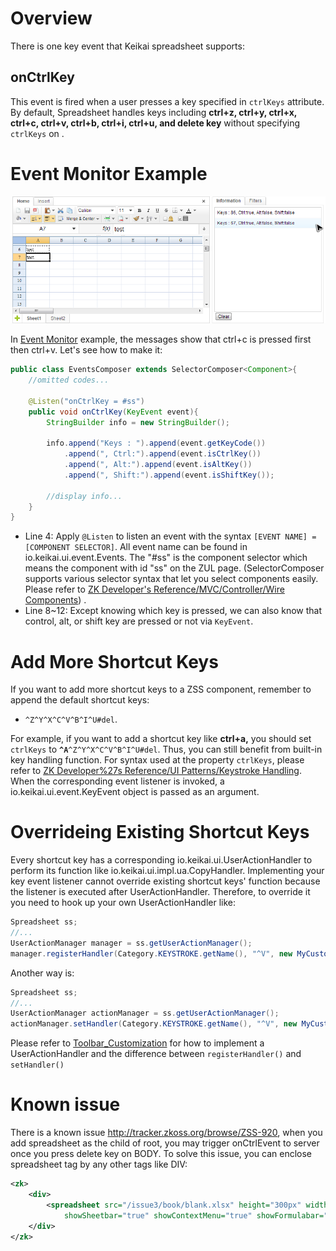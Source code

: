 # Overview

There is one key event that Keikai spreadsheet supports:

## onCtrlKey

This event is fired when a user presses a key specified in `ctrlKeys`
attribute. By default, Spreadsheet handles keys including **ctrl+z,
ctrl+y, ctrl+x, ctrl+c, ctrl+v, ctrl+b, ctrl+i, ctrl+u, and delete key**
without specifying `ctrlKeys` on <spreadsheet>.

# Event Monitor Example

![ center](/assets/images/dev-ref/zss-essentials-events-key.png " center")

In [Event
Monitor](Working_with_Spreadsheet/Handling_Events/Editing_Event#Event_Monitor_Example "wikilink")
example, the messages show that ctrl+c is pressed first then ctrl+v.
Let's see how to make it:

``` java
public class EventsComposer extends SelectorComposer<Component>{
    //omitted codes...

    @Listen("onCtrlKey = #ss")
    public void onCtrlKey(KeyEvent event){
        StringBuilder info = new StringBuilder();
        
        info.append("Keys : ").append(event.getKeyCode())
            .append(", Ctrl:").append(event.isCtrlKey())
            .append(", Alt:").append(event.isAltKey())
            .append(", Shift:").append(event.isShiftKey());
        
        //display info...
    }
}
```

  - Line 4: Apply `@Listen` to listen an event with the syntax `[EVENT
    NAME] = [COMPONENT SELECTOR]`. All event name can be found in
    <javadoc directory="keikai">io.keikai.ui.event.Events</javadoc>.
    The "\#ss" is the component selector which means the component with
    id "ss" on the ZUL page. (SelectorComposer supports various selector
    syntax that let you select components easily. Please refer to [ZK
    Developer's Reference/MVC/Controller/Wire
    Components](ZK_Developer's_Reference/MVC/Controller/Wire_Components "wikilink"))
    .
  - Line 8\~12: Except knowing which key is pressed, we can also know
    that control, alt, or shift key are pressed or not via `KeyEvent`.

# Add More Shortcut Keys

If you want to add more shortcut keys to a ZSS component, remember to
append the default shortcut keys:

  -   
    `^Z^Y^X^C^V^B^I^U#del`.

For example, if you want to add a shortcut key like **ctrl+a,** you
should set `ctrlKeys` to **`^A`**`^Z^Y^X^C^V^B^I^U#del`. Thus, you can
still benefit from built-in key handling function. For syntax used at
the property `ctrlKeys`, please refer to [ZK Developer%27s Reference/UI
Patterns/Keystroke
Handling](ZK_Developer%27s_Reference/UI_Patterns/Keystroke_Handling "wikilink").
When the corresponding event listener is invoked, a
<javadoc directory="keikai">io.keikai.ui.event.KeyEvent</javadoc>
object is passed as an argument.

# Overrideing Existing Shortcut Keys

Every shortcut key has a corresponding
<javadoc directory='zss'>io.keikai.ui.UserActionHandler</javadoc> to
perform its function like <javadoc directory='zss'>
io.keikai.ui.impl.ua.CopyHandler</javadoc>. Implementing your key
event listener cannot override existing shortcut keys' function because
the listener is executed after UserActionHandler. Therefore, to override
it you need to hook up your own UserActionHandler like:

``` java
Spreadsheet ss;
//...
UserActionManager manager = ss.getUserActionManager();
manager.registerHandler(Category.KEYSTROKE.getName(), "^V", new MyCustomPasteHandler());
```

Another way is:

``` java
Spreadsheet ss;
//...
UserActionManager actionManager = ss.getUserActionManager();
actionManager.setHandler(Category.KEYSTROKE.getName(), "^V", new MyCustomPasteHandler());
```

Please refer to [
Toolbar\_Customization](ZK_Spreadsheet_Essentials/Working_with_Spreadsheet/Advanced/Toolbar_Customization "wikilink")
for how to implement a UserActionHandler and the difference between
`registerHandler()` and `setHandler()`

# Known issue

There is a known issue <http://tracker.zkoss.org/browse/ZSS-920>, when
you add spreadsheet as the child of root, you may trigger onCtrlEvent to
server once you press delete key on BODY. To solve this issue, you can
enclose spreadsheet tag by any other tags like DIV:

``` xml
<zk>
    <div>
        <spreadsheet src="/issue3/book/blank.xlsx" height="300px" width="300px" 
            showSheetbar="true" showContextMenu="true" showFormulabar="true"/>
    </div>
</zk>
```
